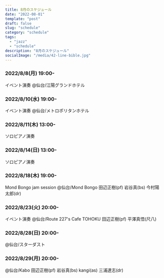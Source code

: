 ```yaml
---
title: 8月のスケジュール
date: "2022-08-01"
template: "post"
draft: false
slug: "schedule"
category: "schedule"
tags:
  - "jazz"
  - "schedule"
description: "8月のスケジュール"
socialImage: "/media/42-line-bible.jpg"
---
```


### 2022/8/8(月) 19:00-
イベント演奏
@仙台/江陽グランドホテル

### 2022/8/10(水) 19:00-
イベント演奏
@仙台/メトロポリタンホテル

### 2022/8/11(木) 13:00-
ソロピアノ演奏

### 2022/8/14(日) 13:00-
ソロピアノ演奏

### 2022/8/18(木) 19:00-
Mond Bongo jam session
@仙台/Mond Bongo
田辺正樹(pf) 岩谷真(bs) 今村陽太郎(dr)

### 2022/8/23(火) 20:00-
イベント演奏
@仙台/Route 227's Cafe TOHOKU
田辺正樹(pf) 平澤真悟(尺八)

### 2022/8/28(日) 20:00-
@仙台/スターダスト

### 2022/8/29(月) 20:00-
@仙台/Kabo
田辺正樹(pf) 岩谷真(bs) kangi(as) 三浦達志(dr)